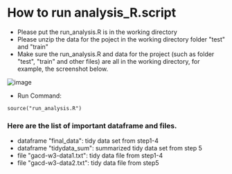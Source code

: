 How to run analysis_R.script
============================
* Please put the run_analysis.R is in the working directory 
* Please unzip the data for the poject in the working directory folder "test" and "train"
* Make sure the run_analysis.R and data for the project (such as folder "test", "train" and other files) are all in the working directory, for example, the screenshot below.

![image](https://raw.githubusercontent.com/wargamer1988/GetData/master/folder.PNG)

* Run Command: 
```
source("run_analysis.R")
```
### Here are the list of important dataframe and files.
* dataframe "final_data": tidy data set from step1-4
* dataframe "tidydata_sum": summarized tidy data set from step 5
* file "gacd-w3-data1.txt": tidy data file from step1-4
* file "gacd-w3-data2.txt": tidy data file from step5
